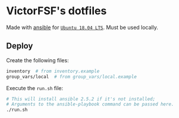 # VictorFSF's dotfiles

Made with [ansible](https://www.ansible.com/) for [`Ubuntu 18.04 LTS`](http://releases.ubuntu.com/18.04/).
Must be used locally.

## Deploy

Create the following files:

```bash
inventory  # from inventory.example
group_vars/local  # from group_vars/local.example
```

Execute the `run.sh` file:

```bash
# This will install ansible 2.5.2 if it's not installed;
# Arguments to the ansible-playbook command can be passed here.
./run.sh
```
